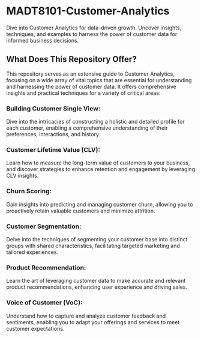 # MADT8101-Customer-Analytics
Dive into Customer Analytics for data-driven growth. Uncover insights, techniques, and examples to harness the power of customer data for informed business decisions.

## What Does This Repository Offer?
This repository serves as an extensive guide to Customer Analytics, focusing on a wide array of vital topics that are essential for understanding and harnessing the power of customer data. It offers comprehensive insights and practical techniques for a variety of critical areas:

### Building Customer Single View: 
Dive into the intricacies of constructing a holistic and detailed profile for each customer, enabling a comprehensive understanding of their preferences, interactions, and history.

### Customer Lifetime Value (CLV): 
Learn how to measure the long-term value of customers to your business, and discover strategies to enhance retention and engagement by leveraging CLV insights.

### Churn Scoring: 
Gain insights into predicting and managing customer churn, allowing you to proactively retain valuable customers and minimize attrition.

### Customer Segmentation: 
Delve into the techniques of segmenting your customer base into distinct groups with shared characteristics, facilitating targeted marketing and tailored experiences.

### Product Recommendation: 
Learn the art of leveraging customer data to make accurate and relevant product recommendations, enhancing user experience and driving sales.

### Voice of Customer (VoC): 
Understand how to capture and analyze customer feedback and sentiments, enabling you to adapt your offerings and services to meet customer expectations.


